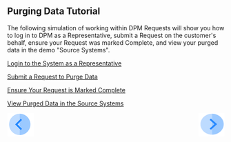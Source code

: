 ## Purging Data Tutorial

The following simulation of working within DPM Requests will show you how to log in to DPM as a Representative, submit a Request on the customer's behalf, ensure your Request was marked Complete, and view your purged data in the demo "Source Systems".

[Login to the System as a Representative](03_02_Purging_Login.md)

[Submit a Request to Purge Data](03_03_Purging_Submit_a_Request_to_Purge.md)

[Ensure Your Request is Marked Complete](03_04_Purging_Ensure_Marked_Complete.md)

[View Purged Data in the Source Systems](03_05_Purging_View_Your_Data.md)



[![Previous](../images/Previous.png)]( 01_Purging_Data_Main.md)[<img align="right" width="60" height="54" src="../images/Next.png">](03_02_Purging_Login.md)
